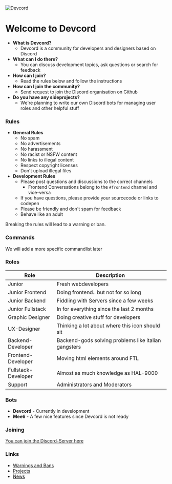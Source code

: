 ![Devcord](http://i.imgur.com/4G81sCs.jpg)

# Welcome to Devcord

* **What is Devcord?**
  * Devcord is a community for developers and designers based on Discord
* **What can I do there?**
  * You can discuss development topics, ask questions or search for feedback
* **How can I join?**
  * Read the rules below and follow the instructions
* **How can I join the community?**
  * Send request to join the Discord organisation on Github
* **Do you have any sideprojects?**
  * We're planning to write our own Discord bots for managing user roles and other helpful stuff

### Rules

* **General Rules**
  * No spam
  * No advertisements
  * No harassment
  * No racist or NSFW content
  * No links to illegal content
  * Respect copyright licenses
  * Don't upload illegal files
* **Development Rules**
  * Please post questions and discussions to the correct channels
    * Frontend Conversations belong to the `#frontend` channel and vice-versa
  * If you have questions, please provide your sourcecode or links to codepen
  * Please be friendly and don't spam for feedback
  * Behave like an adult

Breaking the rules will lead to a warning or ban.

### Commands

We will add a more specific commandlist later

### Roles

| Role | Description |
|------|-------------|
| Junior | Fresh webdevelopers |
| Junior Frontend | Doing frontend.. but not for so long |
| Junior Backend | Fiddling with Servers since a few weeks |
| Junior Fullstack | In for everything since the last 2 months |
| Graphic Designer | Doing creative stuff for developers |
| UX-Designer | Thinking a lot about where this icon should sit |
| Backend-Developer | Backend-gods solving problems like italian gangsters |
| Frontend-Developer | Moving html elements around FTL |
| Fullstack-Developer | Almost as much knowledge as HAL-9000 |
| Support | Administrators and Moderators

### Bots

* **Devcord** - Currently in development
* **Mee6** - A few nice features since Devcord is not ready

### Joining

[You can join the Discord-Server here](https://discord.gg/uDXyNAR)

### Links

* [Warnings and Bans](bans.md)
* [Projects](projects.md)
* [News](news.md)
